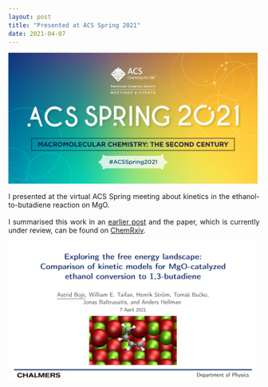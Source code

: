 ```yaml
---
layout: post
title: "Presented at ACS Spring 2021"
date: 2021-04-07
---
```


<img src="/images/acs-spring-2021.jpg" width="500"/>

<p align="justify">
I presented at the virtual ACS Spring meeting about kinetics in the ethanol-to-butadiene reaction on MgO.
<br/>
<br/>
I summarised this work in an <a href="https://aab64.github.io/blog/2020/10/21/Butadiene-preprint-published">earlier post</a> and 
the paper, which is currently under review, can be found on <a href="https://doi.org/10.26434/chemrxiv.13118420.v2">ChemRxiv</a>. 
</p>

<img src="/images/slides_acs21.JPG" width="500"/>


<p>
  <br/>
  <br/>
</p>
